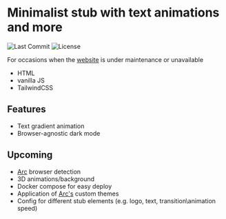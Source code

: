 # Minimalist stub with text animations and more
![Last Commit](https://img.shields.io/github/last-commit/bvndls/stub?style=flat-square&svg=true)
![License](https://img.shields.io/github/license/bvndls/stub?style=flat-square&svg=true)

For occasions when the [website](https://bvndls.com) is under maintenance or unavailable
- HTML
- vanilla JS
- TailwindCSS

## Features
- Text gradient animation
- Browser-agnostic dark mode

## Upcoming
- [Arc](https://arc.net/) browser detection
- 3D animations/background
- Docker compose for easy deploy
- Application of [Arc's](https://arc.net/) custom themes
- Config for different stub elements (e.g. logo, text, transition\animation speed)